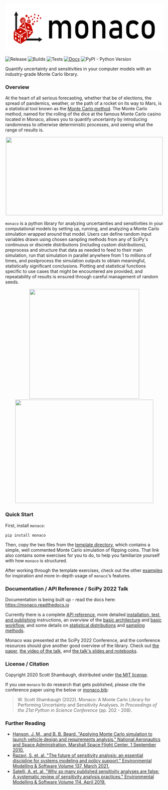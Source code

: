 <p float="center" align="center">
<img width="570" height="150" src="https://raw.githubusercontent.com/scottshambaugh/monaco/main/docs/images/monaco_logo.png">  
</p>

![Release](https://img.shields.io/github/v/release/scottshambaugh/monaco?sort=semver)
![Builds](https://github.com/scottshambaugh/monaco/actions/workflows/builds.yml/badge.svg)
![Tests](https://github.com/scottshambaugh/monaco/actions/workflows/tests.yml/badge.svg)
[![Docs](https://readthedocs.org/projects/monaco/badge/?version=latest)](https://monaco.readthedocs.io/en/latest/?badge=latest)
![PyPI - Python Version](https://img.shields.io/pypi/pyversions/monaco)

Quantify uncertainty and sensitivities in your computer models with an industry-grade Monte Carlo library.

### Overview

At the heart of all serious forecasting, whether that be of elections, the spread of pandemics, weather, or the path of a rocket on its way to Mars, is a statistical tool known as the [Monte Carlo method](https://en.wikipedia.org/wiki/Monte_Carlo_method). The Monte Carlo method, named for the rolling of the dice at the famous Monte Carlo casino located in Monaco, allows you to quantify uncertainty by introducing randomness to otherwise deterministic processes, and seeing what the range of results is.

<p float="left" align="center">
<img width="500" height="250" src="https://raw.githubusercontent.com/scottshambaugh/monaco/main/docs/images/analysis_process.png">
</p>

`monaco` is a python library for analyzing uncertainties and sensitivities in your computational models by setting up, running, and analyzing a Monte Carlo simulation wrapped around that model. Users can define random input variables drawn using chosen sampling methods from any of SciPy's continuous or discrete distributions (including custom distributions), preprocess and structure that data as needed to feed to their main simulation, run that simulation in parallel anywhere from 1 to millions of times, and postprocess the simulation outputs to obtain meaningful, statistically significant conclusions. Plotting and statistical functions specific to use cases that might be encountered are provided, and repeatability of results is ensured through careful management of random seeds.

<p float="left" align="center">
<img width="350" height="350" src="https://raw.githubusercontent.com/scottshambaugh/monaco/main/examples/baseball/baseball_trajectory.png">
<img width="440" height="330" src="https://raw.githubusercontent.com/scottshambaugh/monaco/main/examples/baseball/launch_angle_vs_landing.png">
</p>

### Quick Start
First, install `monaco`:
```
pip install monaco
```
Then, copy the two files from the [template directory](https://github.com/scottshambaugh/monaco/tree/main/template), which contains a simple, well commented Monte Carlo simulation of flipping coins. That link also contains some exercises for you to do, to help you familiarize yourself with how `monaco` is structured.

After working through the template exercises, check out the other [examples](https://github.com/scottshambaugh/monaco/tree/main/examples) for inspiration and more in-depth usage of `monaco`'s features.

### Documentation / API Reference / SciPy 2022 Talk

Documentation is being built up - read the docs here: https://monaco.readthedocs.io

Currently there is a complete [API reference](https://monaco.readthedocs.io/en/latest/api_reference.html), more detailed [installation, test, and publishing](https://monaco.readthedocs.io/en/latest/installation.html) instructions, an overview of the [basic architecture](https://monaco.readthedocs.io/en/latest/basic_architecture.html) and [basic workflow](https://monaco.readthedocs.io/en/latest/basic_workflow.html), and some details on [statistical distributions](https://monaco.readthedocs.io/en/latest/statistical_distributions.html) and [sampling methods](https://monaco.readthedocs.io/en/latest/sampling_methods.html). 

Monaco was presented at the SciPy 2022 Conference, and the conference resources should give another good overview of the library. Check out [the paper](https://conference.scipy.org/proceedings/scipy2022/pdfs/scott_shambaugh.pdf), [the video of the talk](https://www.youtube.com/watch?v=yB539OIol_s), and [the talk's slides and notebooks](https://github.com/scottshambaugh/monaco-scipy2022).

### License / Citation
Copyright 2020 Scott Shambaugh, distributed under [the MIT license](LICENSE.md).

If you use `monaco` to do research that gets published, please cite the conference paper using the below or [monaco.bib](monaco.bib):    
> W. Scott Shambaugh (2022). Monaco: A Monte Carlo Library for Performing Uncertainty and Sensitivity Analyses. *In Proceedings of the 21st Python in Science Conference* (pp. 202 - 208).

### Further Reading
* [Hanson, J. M., and B. B. Beard. "Applying Monte Carlo simulation to launch vehicle design and requirements analysis." National Aeronautics and Space Administration, Marshall Space Flight Center, 1 September 2010.](https://ntrs.nasa.gov/citations/20100038453)
* [Razavi, S. et. al. "The future of sensitivity analysis: an essential discipline for systems modeling and policy support." Environmental Modelling & Software Volume 137, March 2021.](https://www.sciencedirect.com/science/article/pii/S1364815220310112)
* [Satelli, A. et. al. "Why so many published sensitivity analyses are false: A systematic review of sensitivity analysis practices." Environmental Modelling & Software Volume 114, April 2019.](https://www.sciencedirect.com/science/article/pii/S1364815218302822)
